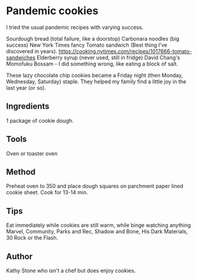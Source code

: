 # Pandemic cookies

I tried the usual pandemic recipes with varying success.

Sourdough bread (total failure, like a doorstop)
Carbonara noodles (big success)
New York Times fancy Tomato sandwich (Best thing I've discovered in years).
https://cooking.nytimes.com/recipes/1017666-tomato-sandwiches
Elderberry syrup (never used, still in fridge)
David Chang's Momofuku Bossam - I did something wrong, like eating a block of salt.

These lazy chocolate chip cookies became a Friday night (then Monday, Wednesday, Saturday) staple.
They helped my family find a little joy in the last year (or so).

## Ingredients

1 package of cookie dough.

## Tools

Oven or toaster oven

## Method

Preheat oven to 350 and place dough squares on parchment paper lined cookie sheet. 
Cook for 13-14 min.

## Tips

Eat immediately while cookies are still warm, while binge watching anything Marvel, Community, Parks and Rec, Shadow and Bone, His Dark Materials, 30 Rock or the Flash.

## Author

Kathy Stone who isn't a chef but does enjoy cookies.
